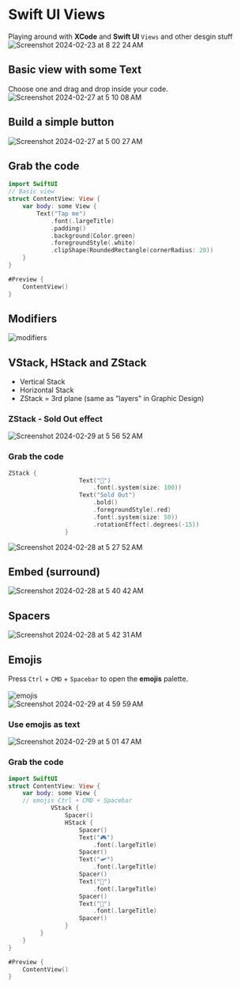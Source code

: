 # Swift UI Views
Playing around with **XCode** and **Swift UI** `Views` and other desgin stuff<br>
![Screenshot 2024-02-23 at 8 22 24 AM](https://github.com/danielurra/swift-ui-views/assets/51704179/8c0d1025-7fac-4cb0-b6b7-43abe78bcd86)<br>
## Basic view with some Text
Choose one and drag and drop inside your code.<br>
![Screenshot 2024-02-27 at 5 10 08 AM](https://github.com/danielurra/swift-ui-views/assets/51704179/d8d48c59-67b9-4339-9ef1-be665b49db56)<br>
## Build a simple button
![Screenshot 2024-02-27 at 5 00 27 AM](https://github.com/danielurra/swift-ui-views/assets/51704179/c5c99c60-eb6c-4f93-9282-7017f17679b6)<br>
## Grab the code
```swift
import SwiftUI
// Basic view
struct ContentView: View {
    var body: some View {
        Text("Tap me")
            .font(.largeTitle)
            .padding()
            .background(Color.green)
            .foregroundStyle(.white)
            .clipShape(RoundedRectangle(cornerRadius: 20))
    }
}

#Preview {
    ContentView()
}
```
## Modifiers
![modifiers](https://github.com/danielurra/swift-ui-views/assets/51704179/12e045e8-5365-4349-af7a-f6bda8892b81)<br>
## VStack, HStack and ZStack
* Vertical Stack
* Horizontal Stack
* ZStack = 3rd plane (same as "layers" in Graphic Design)
### ZStack - Sold Out effect
![Screenshot 2024-02-29 at 5 56 52 AM](https://github.com/danielurra/swift-ui-views/assets/51704179/dd27bfe4-3e8c-4a93-b489-228e64d4bcca)<br>
### Grab the code
```swift
ZStack {
                    Text("🎤")
                        .font(.system(size: 100))
                    Text("Sold Out")
                        .bold()
                        .foregroundStyle(.red)
                        .font(.system(size: 50))
                        .rotationEffect(.degrees(-15))
                }
```

![Screenshot 2024-02-28 at 5 27 52 AM](https://github.com/danielurra/swift-ui-views/assets/51704179/de0867a4-1ddc-41c6-84f0-ec9e927db1a3)<br>
## Embed (surround)
![Screenshot 2024-02-28 at 5 40 42 AM](https://github.com/danielurra/swift-ui-views/assets/51704179/2d65eee4-6e15-4547-a7b8-bc7e2c1250f2)<br>
## Spacers
![Screenshot 2024-02-28 at 5 42 31 AM](https://github.com/danielurra/swift-ui-views/assets/51704179/48404dd4-4354-4a71-b6dd-33f0a6badccd)<br>
## Emojis
Press `Ctrl` + `CMD` + `Spacebar` to open the **emojis** palette.<br>
<br>
![emojis](https://github.com/danielurra/swift-ui-views/assets/51704179/ea336271-bdd5-4d8e-8a13-2a47fc8f9133)<br>
![Screenshot 2024-02-29 at 4 59 59 AM](https://github.com/danielurra/swift-ui-views/assets/51704179/77156d6d-04db-481e-bcc7-541dfb5f3e03)<br>
### Use **emojis** as **text**<br>
![Screenshot 2024-02-29 at 5 01 47 AM](https://github.com/danielurra/swift-ui-views/assets/51704179/b539cb5d-3ebc-41df-beae-0bb5826666f5)<br>
### Grab the code
```swift
import SwiftUI
struct ContentView: View {
    var body: some View {
    // emojis Ctrl + CMD + Spacebar
            VStack {
                Spacer()
                HStack {
                    Spacer()
                    Text("🎮")
                        .font(.largeTitle)
                    Spacer()
                    Text("🛩️")
                        .font(.largeTitle)
                    Spacer()
                    Text("🧸")
                        .font(.largeTitle)
                    Spacer()
                    Text("🎸")
                        .font(.largeTitle)
                    Spacer()
                }
         }
    }
}

#Preview {
    ContentView()
}
```



